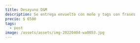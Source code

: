 ```yaml
---
title: Desayuno D&M
description: Se entrega envuelto con moño y tags con frases
precio: $ 6500
tags:
  - post
image: /assets/assets/img-20220404-wa0053.jpg
---
```

